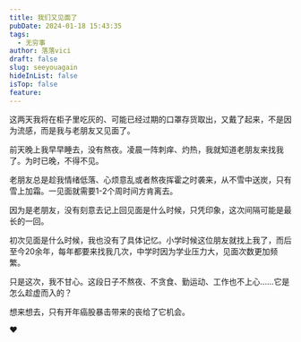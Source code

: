 ```yaml
---
title: 我们又见面了
pubDate: 2024-01-18 15:43:35
tags:
  - 无穷事
author: 落落vici
draft: false
slug: seeyouagain
hideInList: false
isTop: false
feature:
---
```

这两天我将在柜子里吃灰的、可能已经过期的口罩存货取出，又戴了起来，不是因为流感，而是我与老朋友又见面了。

前天晚上我早早睡去，没有熬夜。凌晨一阵刺痒、灼热，我就知道老朋友来找我了。为时已晚，不得不见。

老朋友总是趁我情绪低落、心烦意乱或者熬夜挥霍之时袭来，从不雪中送炭，只有雪上加霜。一见面就需要1-2个周时间方肯离去。

因为是老朋友，没有刻意去记上回见面是什么时候，只凭印象，这次间隔可能是最长的一回。

初次见面是什么时候，我也没有了具体记忆。小学时候这位朋友就找上我了，而后至今20余年，每年都要来找我几次，中学时因为学业压力大，见面次数更加频繁。

只是这次，我不甘心。这段日子不熬夜、不贪食、勤运动、工作也不上心……它是怎么趁虚而入的？

想来想去，只有开年癌股暴击带来的丧给了它机会。

❤
